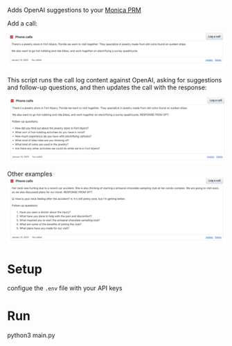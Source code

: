 Adds OpenAI suggestions to your [Monica PRM](https://github.com/monicahq/monica)


Add a call:

![jewelry-store](./images/jewelry-store.png)


This script runs the call log content against OpenAI, asking for suggestions and follow-up questions, and then updates the call with the response:

![jewelry-gpt-response](./images/jewelry-gpt-response.png)


Other examples
![gpt-response](./images/gpt-response-mom.png)



Setup
====

configue the `.env` file with your API keys



Run
====

python3 main.py